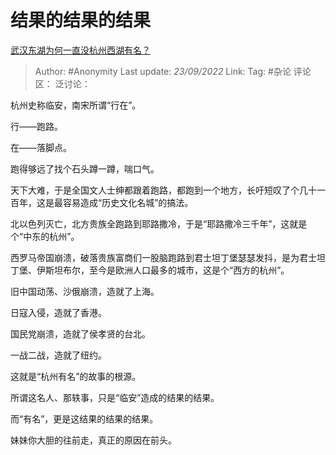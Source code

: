 # 结果的结果的结果
[武汉东湖为何一直没杭州西湖有名？](https://www.zhihu.com/question/265463586/answer/2677974935)

> Author: #Anonymity
> Last update: *23/09/2022*
> Link:
> Tag: #杂论
> 评论区：
> 泛讨论：

杭州史称临安，南宋所谓“行在”。

行——跑路。

在——落脚点。

跑得够远了找个石头蹲一蹲，喘口气。

天下大难，于是全国文人士绅都跟着跑路，都跑到一个地方，长吁短叹了个几十一百年，这是最容易造成“历史文化名城”的搞法。

北以色列灭亡，北方贵族全跑路到耶路撒冷，于是“耶路撒冷三千年”，这就是个“中东的杭州”。

西罗马帝国崩溃，破落贵族富商们一股脑跑路到君士坦丁堡瑟瑟发抖，是为君士坦丁堡、伊斯坦布尔，至今是欧洲人口最多的城市，这是个“西方的杭州”。

旧中国动荡、沙俄崩溃，造就了上海。

日寇入侵，造就了香港。

国民党崩溃，造就了侯孝贤的台北。

一战二战，造就了纽约。

这就是“杭州有名”的故事的根源。

所谓这名人、那轶事，只是“临安”造成的结果的结果。

而“有名”，更是这结果的结果的结果。

妹妹你大胆的往前走，真正的原因在前头。
